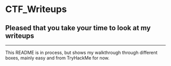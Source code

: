 # CTF_Writeups

## Pleased that you take your time to look at my writeups

---

This README is in process, but shows my walkthrough through different boxes, mainly easy and from TryHackMe for now.
